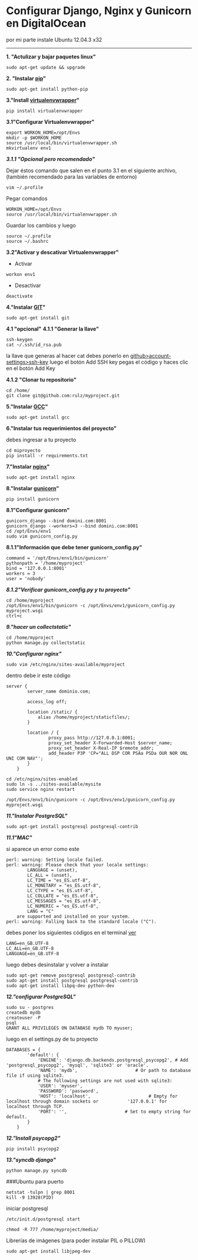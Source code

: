 Configurar Django, Nginx y Gunicorn en DigitalOcean
==========

por mi parte instale Ubuntu 12.04.3 x32

---

**1. "Actulizar y bajar paquetes linux"**
```
sudo apt-get update && upgrade
```

**2. "Instalar [pip](http://lcaballero.wordpress.com/2013/03/20/instalacion-de-paquetes-python-con-distribute-y-pip/)"**
```
sudo apt-get install python-pip
```

**3."Install [virtualenvwrapper](http://virtualenvwrapper.readthedocs.org/en/latest/)"**
```
pip install virtualenvwrapper
```

**3.1"Configurar Virtualenvwrapper"**
```
export WORKON_HOME=/opt/Envs
mkdir -p $WORKON_HOME
source /usr/local/bin/virtualenvwrapper.sh
mkvirtualenv env1
```

***3.1.1 "Opcional pero recomendado"***

Dejar éstos comando que salen en el punto 3.1 en el siguiente archivo, (también recomendado para las variables de entorno)
```
vim ~/.profile
```

Pegar comandos 
```
WORKON_HOME=/opt/Envs
source /usr/local/bin/virtualenvwrapper.sh
```
Guardar los cambios y luego

```
source ~/.profile
source ~/.bashrc
```

**3.2"Activar y descativar Virtualenvwrapper"**

* Activar
```
workon env1
```
* Desactivar
```
deactivate
```

**4."Instalar [GIT](https://github.com/)"**
```
sudo apt-get install git
```
**4.1 "opcional"**
**4.1.1 "Generar la llave"**
```
ssh-keygen
cat ~/.ssh/id_rsa.pub
```
la llave que generas al hacer cat debes ponerlo en [github>account-settings>ssh-key](https://github.com/settings/ssh) luego el botón Add SSH key pegas el código y haces clic en el botón Add Key

**4.1.2 "Clonar tu repositorio"**
```
cd /home/
git clone git@github.com:rulz/myproject.git
```
**5."Instalar [GCC](http://iie.fing.edu.uy/~vagonbar/gcc-make/gcc.htm)"**
```
sudo apt-get install gcc
```

**6."Instalar tus requerimientos del proyecto"**

debes ingresar a tu proyecto
```
cd miproyecto
pip install -r requirements.txt
```

**7."Instalar [nginx](http://blog.desdelinux.net/nginx-una-interesante-alternativa-a-apache/)"**
```
sudo apt-get install nginx
```

**8."Instalar [gunicorn](http://blog.manuelviera.es/gunicorn/)"**
```
pip install gunicorn
```

**8.1"Configurar gunicorn"**
```
gunicorn_django --bind domini.com:8001
gunicorn_django --workers=3 --bind domini.com:8001
cd /opt/Envs/env1
sudo vim gunicorn_config.py
```

**8.1.1"Información que debe tener gunicorn_config.py"**
```
command = '/opt/Envs/env1/bin/gunicorn'
pythonpath = '/home/myproject'
bind = '127.0.0.1:8001'
workers = 3
user = 'nobody'
```

***8.1.2"Verificar gunicorn_config.py y tu proyecto"***
```
cd /home/myproject
/opt/Envs/env1/bin/gunicorn -c /opt/Envs/env1/gunicorn_config.py myproject.wsgi
ctrl+c
```

***9."hacer un collectstatic"***
```
cd /home/myproject
python manage.py collectstatic
```

***10."Configurar nginx"***
```
sudo vim /etc/nginx/sites-available/myproject
```

dentro debe ir este código
```
server {
        server_name dominio.com;

        access_log off;

        location /static/ {
            alias /home/myproject/staticfiles/;
        }

        location / {
                proxy_pass http://127.0.0.1:8001;
                proxy_set_header X-Forwarded-Host $server_name;
                proxy_set_header X-Real-IP $remote_addr;
                add_header P3P 'CP="ALL DSP COR PSAa PSDa OUR NOR ONL UNI COM NAV"';
        }
    }
```

```
cd /etc/nginx/sites-enabled
sudo ln -s ../sites-available/mysite
sudo service nginx restart
```

```
/opt/Envs/env1/bin/gunicorn -c /opt/Envs/env1/gunicorn_config.py myproject.wsgi
```

***11."Instalar PostgreSQL"***
```
sudo apt-get install postgresql postgresql-contrib
```


***11.1"MAC"***

si aparece un error como este
```
perl: warning: Setting locale failed.
perl: warning: Please check that your locale settings:
        LANGUAGE = (unset),
        LC_ALL = (unset),
        LC_TIME = "es_ES.utf-8",
        LC_MONETARY = "es_ES.utf-8",
        LC_CTYPE = "es_ES.utf-8",
        LC_COLLATE = "es_ES.utf-8",
        LC_MESSAGES = "es_ES.utf-8",
        LC_NUMERIC = "es_ES.utf-8",
        LANG = "C"
    are supported and installed on your system.
perl: warning: Falling back to the standard locale ("C").
```
debes poner los siguientes códigos en el terminal [ver](http://javierin.com/2010/04/27/problema-lc_ctype-lc_messages-lc_all-ubuntu/)
```
LANG=en_GB.UTF-8
LC_ALL=en_GB.UTF-8
LANGUAGE=en_GB.UTF-8
```
luego debes desinstalar y volver a instalar
```
sudo apt-get remove postgresql postgresql-contrib
sudo apt-get install postgresql postgresql-contrib
sudo apt-get install libpq-dev python-dev
```

***12."configurar PostgreSQL"***
```
sudo su - postgres
createdb mydb
createuser -P
psql
GRANT ALL PRIVILEGES ON DATABASE mydb TO myuser;
```

luego en el settings.py de tu proyecto
```
DATABASES = {
        'default': {
            'ENGINE': 'django.db.backends.postgresql_psycopg2', # Add 'postgresql_psycopg2', 'mysql', 'sqlite3' or 'oracle'.
            'NAME': 'mydb',                      # Or path to database file if using sqlite3.
            # The following settings are not used with sqlite3:
            'USER': 'myuser',
            'PASSWORD': 'password',
            'HOST': 'localhost',                      # Empty for localhost through domain sockets or           '127.0.0.1' for localhost through TCP.
            'PORT': '',                      # Set to empty string for default.
        }
    }
```
***12."Install psycopg2"***
```
pip install psycopg2
```

***13."syncdb django"***
```
python manage.py syncdb
```

###Ubuntu
para puerto
```
netstat -tulpn | grep 8001
kill -9 13928(PID)
```

iniciar postgresql
```
/etc/init.d/postgresql start
```

```
chmod -R 777 /home/myproject/media/
```

Librerías de imágenes (para poder instalar PIL o PILLOW)
```
sudo apt-get install libjpeg-dev

```




